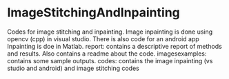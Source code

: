 # ImageStitchingAndInpainting

Codes for image stitching and inpainting.
Image inpainting is done using opencv (cpp) in visual studio. There is also code for an android app
Inpainting is doe in Matlab.
report: contains a descriptive report of methods and results. Also contains a readme about the code.
imagesexamples: contains some sample outputs.
codes: contains the image inpainting (vs studio and android) and image stitching codes 
